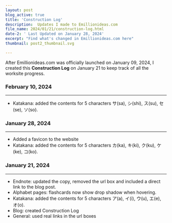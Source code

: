 ```yaml
---
layout: post
blog_active: true
title: 'Construction Log'
description:  Updates I made to Emillionideas.com
file_name: 2024/01/21/construction-log.html
date-2: ' Last Updated on January 28, 2024'
excerpt: "Find what's changed in Emillionideas.com here"
thumbnail: post2_thumbnail.svg

---
```

After Emillionideas.com was officially launched on January 09, 2024, I created this <b>Construction Log</b> on January 21 to keep track of all the worksite progress.

### February 10, 2024
***
- Katakana: added the contents for 5 characters サ(sa), シ(shi), ス(su), セ(se), ソ(so).

### January 28, 2024
***
- Added a favicon to the website
- Katakana: added the contents for 5 characters カ(ka), キ(ki), ク(ku), ケ(ke), コ(ko).

### January 21, 2024
***
- Endnote: updated the copy, removed the url box and included a direct link to the blog post.
- Alphabet pages: flashcards now show drop shadow when hovering.
- Katakana: added the contents for 5 characters ア(a), イ(i), ウ(u), エ(e), オ(o).
- Blog: created Construction Log
- General: used real links in the url boxes